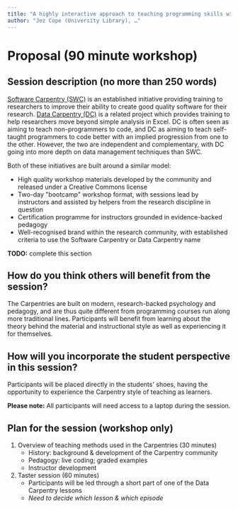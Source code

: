 ```yaml
---
title: "A highly interactive approach to teaching programming skills with Software & Data Carpentry"
author: "Jez Cope (University Library), …"
---
```


# Proposal (90 minute workshop)

## Session description (no more than 250 words)

[Software Carpentry (SWC)][SWC] is an established initiative
providing training to researchers
to improve their ability to create good quality software for their research.
[Data Carpentry (DC)][DC] is a related project
which provides training to help researchers move beyond simple analysis in Excel.
DC is often seen as aiming to teach non-programmers to code,
and DC as aiming to teach self-taught programmers to code better
with an implied progression from one to the other.
However, the two are independent and complementary,
with DC going into more depth on data management techniques than SWC.

Both of these initiatives are built around a similar model:

- High quality workshop materials developed by the community
  and released under a Creative Commons license
- Two-day "bootcamp" workshop format,
  with sessions lead by instructors and assisted by helpers
  from the research discipline in question
- Certification programme for instructors grounded in evidence-backed pedagogy
- Well-recognised brand within the research community,
  with established criteria to use the Software Carpentry or Data Carpentry name

[SWC]: http://software-carpentry.org/
[DC]: http://datacarpentry.org/

**TODO:** complete this section


## How do you think others will benefit from the session?

The Carpentries are built on modern, research-backed psychology and pedagogy,
and are thus quite different from programming courses
run along more traditional lines.
Participants will benefit from learning about
the theory behind the material and instructional style
as well as experiencing it for themselves.

## How will you incorporate the student perspective in this session?

Participants will be placed directly in the students' shoes,
having the opportunity to experience
the Carpentry style of teaching as learners.

**Please note:**
All participants will need access to a laptop during the session.

## Plan for the session (workshop only)

1. Overview of teaching methods used in the Carpentries (30 minutes)
   - History: background & development of the Carpentry community
   - Pedagogy: live coding; graded examples
   - Instructor development
2. Taster session (60 minutes)
   - Participants will be led through a short part of one of the Data Carpentry lessons
   - *Need to decide which lesson & which episode*
